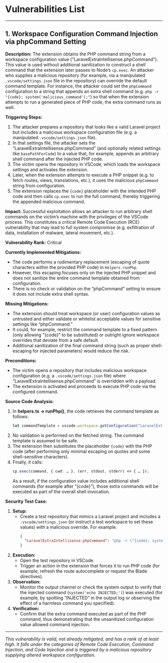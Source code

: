 # Vulnerabilities List

---

## 1. Workspace Configuration Command Injection via phpCommand Setting

**Description:**
The extension obtains the PHP command string from a workspace configuration value ("LaravelExtraIntellisense.phpCommand"). This value is used without additional sanitization to construct a shell command that the extension later passes to Node’s `cp.exec`. An attacker who supplies a malicious repository (for example, via a manipulated `.vscode/settings.json` file in the repository) can override the default command template. For instance, the attacker could set the `phpCommand` configuration to a string that appends an extra shell command (e.g. `php -r "{code}; system('malicious_command');"`) so that when the extension attempts to run a generated piece of PHP code, the extra command runs as well.

**Triggering Steps:**
1. The attacker prepares a repository that looks like a valid Laravel project but includes a malicious workspace configuration file (e.g. a manipulated `.vscode/settings.json` file).
2. In that settings file, the attacker sets the “LaravelExtraIntellisense.phpCommand” (and optionally related settings like `basePathForCode`) to a value that, for example, appends an arbitrary shell command after the injected PHP code.
3. The victim opens the repository in VSCode, which loads the workspace settings and activates the extension.
4. Later, when the extension attempts to execute a PHP snippet (e.g. to fetch routes, views, translations, etc.), it uses the malicious `phpCommand` string from configuration.
5. The extension replaces the `{code}` placeholder with the intended PHP code and then calls `cp.exec` to run the full command, thereby triggering the appended malicious command.

**Impact:**
Successful exploitation allows an attacker to run arbitrary shell commands on the victim’s machine with the privileges of the VSCode process. This constitutes a critical Remote Code Execution (RCE) vulnerability that may lead to full system compromise (e.g. exfiltration of data, installation of malware, lateral movement, etc.).

**Vulnerability Rank:** Critical

**Currently Implemented Mitigations:**
- The code performs a rudimentary replacement (escaping of quote characters within the provided PHP code) in `Helpers.runPhp`.
- However, this escaping focuses only on the injected PHP snippet and does not sanitize the entire command template obtained from configuration.
- There is no check or validation on the “phpCommand” setting to ensure it does not include extra shell syntax.

**Missing Mitigations:**
- The extension should treat workspace (or user) configuration values as untrusted and either validate or whitelist acceptable values for sensitive settings like “phpCommand.”
- It could, for example, restrict the command template to a fixed pattern (only allowing "{code}" to be substituted) or outright ignore workspace overrides that deviate from a safe default.
- Additional sanitization of the final command string (such as proper shell-escaping for injected parameters) would reduce the risk.

**Preconditions:**
- The victim opens a repository that includes malicious workspace configuration (e.g. a `.vscode/settings.json` file) where “LaravelExtraIntellisense.phpCommand” is overridden with a payload.
- The extension is activated and proceeds to execute PHP code via the configured command.

**Source Code Analysis:**
1. In **helpers.ts → runPhp()**, the code retrieves the command template as follows:
   ```ts
   let commandTemplate = vscode.workspace.getConfiguration("LaravelExtraIntellisense").get<string>('phpCommand') ?? "php -r \"{code}\"";
   ```
2. No validation is performed on the fetched string. The command template is assumed to be safe.
3. The extension then substitutes the placeholder `{code}` with the PHP code (after performing only minimal escaping on quotes and some shell-sensitive characters).
4. Finally, it calls:
   ```ts
   cp.exec(command, { cwd: … }, (err, stdout, stderr) => { … });
   ```
   As a result, if the configuration value includes additional shell commands (for example after “{code}”), those extra commands will be executed as part of the overall shell invocation.

**Security Test Case:**
1. **Setup:**
   - Create a test repository that mimics a Laravel project and includes a `.vscode/settings.json` (or instruct a test workspace to set these values) with a malicious override. For example:
     ```json
     {
       "LaravelExtraIntellisense.phpCommand": "php -r \"{code}; system('echo INJECTED;')\""
     }
     ```
2. **Execution:**
   - Open the test repository in VSCode.
   - Trigger an action in the extension that forces it to run PHP code (for example, refresh the route autocomplete or request the Blade directives).
3. **Observation:**
   - Monitor the output channel or check the system output to verify that the injected command (`system('echo INJECTED;')`) was executed (for example, by spotting “INJECTED” in the output log or observing the effect of a harmless command you specified).
4. **Verification:**
   - Confirm that the extra command executed as part of the PHP command, thus demonstrating that the unsanitized configuration value allowed command injection.

---

*This vulnerability is valid, not already mitigated, and has a rank of at least high. It falls under the categories of Remote Code Execution, Command Injection, and Code Injection and is triggered by a malicious repository supplying altered workspace configuration.*
